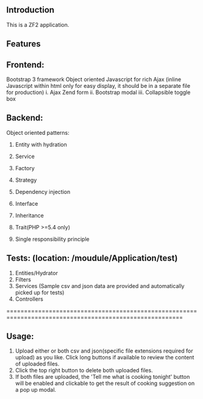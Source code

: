 Introduction
------------------------------------------------------------------------------------------------------
This is a ZF2 application.

Features
------------------------------------------------------------------------------------------------------
Frontend:
------------
Bootstrap 3 framework
Object oriented Javascript for rich Ajax
(inline Javascript within html only for easy display, it should be in a separate file for production)
i. Ajax Zend form
ii. Bootstrap modal
iii. Collapsible toggle box

Backend:
------------
Object oriented patterns:
1. Entity with hydration

2. Service

3. Factory

4. Strategy

5. Dependency injection

6. Interface

7. Inheritance

8. Trait(PHP >=5.4 only)

9. Single responsibility principle

Tests: (location: /moudule/Application/test)
-----------
1. Entities/Hydrator
2. Filters
3. Services
(Sample csv and json data are provided and automatically picked up for tests)
4. Controllers

========================================================================================================

Usage:
-----------
1. Upload either or both csv and json(specific file extensions required for upload) as you like.
   Click long buttons if available to review the content of uploaded files.
2. Click the top right button to delete both uploaded files.
3. If both files are uploaded, the 'Tell me what is cooking tonight' button will be enabled and clickable to
   get the result of cooking suggestion on a pop up modal.

